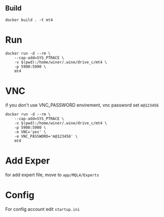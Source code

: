## Build
```
docker build . -t mt4
```

# Run
```
docker run -d --rm \
    --cap-add=SYS_PTRACE \
    -v $(pwd):/home/winer/.wine/drive_c/mt4 \
    -p 5900:5900 \
    mt4
```

# VNC

if you don't use VNC_PASSWORD envirement, vnc password set `m@123456`
```
docker run -d --rm \
    --cap-add=SYS_PTRACE \
    -v $(pwd):/home/winer/.wine/drive_c/mt4 \
    -p 5900:5900 \
    -e VNC='yes' \
    -e VNC_PASSWORD='m@123456' \
    mt4
```

# Add Exper
for add expert file, move to `app/MQL4/Experts`

# Config
For config account edit `startup.ini`